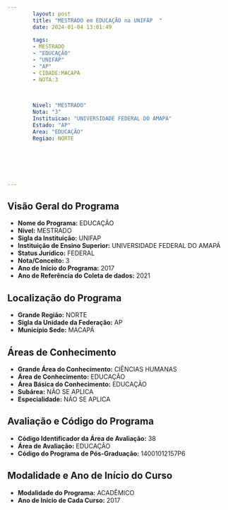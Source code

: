 ```yaml
---
        layout: post
        title: "MESTRADO em EDUCAÇÃO na UNIFAP  "
        date: 2024-01-04 13:01:49
     
        tags:
        - MESTRADO
        - "EDUCAÇÃO"
        - "UNIFAP"
        - "AP"
        - CIDADE:MACAPÁ
        - NOTA:3
        
       

        Nivel: "MESTRADO"
        Nota: "3"
        Instituicao: "UNIVERSIDADE FEDERAL DO AMAPÁ"
        Estado: "AP"
        Area: "EDUCAÇÃO"
        Regiao: NORTE
        
        
        
        
        
        
---
```

## Visão Geral do Programa
- **Nome do Programa:** EDUCAÇÃO
- **Nível:** MESTRADO
- **Sigla da Instituição:** UNIFAP
- **Instituição de Ensino Superior:** UNIVERSIDADE FEDERAL DO AMAPÁ
- **Status Jurídico:** FEDERAL
- **Nota/Conceito:** 3
- **Ano de Início do Programa:** 2017
- **Ano de Referência do Coleta de dados:** 2021

## Localização do Programa
- **Grande Região:** NORTE
- **Sigla da Unidade da Federação:** AP
- **Município Sede:** MACAPÁ

## Áreas de Conhecimento
- **Grande Área do Conhecimento:** CIÊNCIAS HUMANAS
- **Área de Conhecimento:** EDUCAÇÃO
- **Área Básica do Conhecimento:** EDUCAÇÃO
- **Subárea:** NÃO SE APLICA
- **Especialidade:** NÃO SE APLICA

## Avaliação e Código do Programa
- **Código Identificador da Área de Avaliação:** 38
- **Área de Avaliação:** EDUCAÇÃO
- **Código do Programa de Pós-Graduação:** 14001012157P6


## Modalidade e Ano de Início do Curso
- **Modalidade do Programa:** ACADÊMICO
- **Ano de Início de Cada Curso:** 2017
